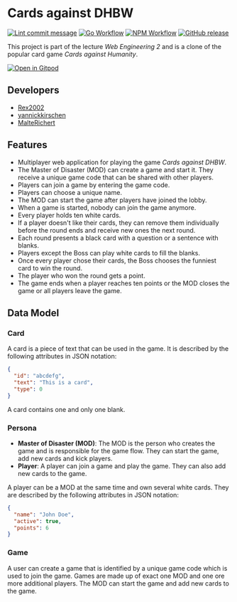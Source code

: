 # Cards against DHBW

[![Lint commit message](https://github.com/yannickkirschen/cards-against-dhbw/actions/workflows/commit-lint.yml/badge.svg)](https://github.com/yannickkirschen/cards-against-dhbw/actions/workflows/commit-lint.yml)
[![Go Workflow](https://github.com/yannickkirschen/cards-against-dhbw/actions/workflows/go.yml/badge.svg)](https://github.com/yannickkirschen/cards-against-dhbw/actions/workflows/go.yml)
[![NPM Workflow](https://github.com/yannickkirschen/cards-against-dhbw/actions/workflows/npm.yml/badge.svg)](https://github.com/yannickkirschen/cards-against-dhbw/actions/workflows/npm.yml)
[![GitHub release](https://img.shields.io/github/release/yannickkirschen/cards-against-dhbw.svg)](https://github.com/yannickkirschen/cards-against-dhbw/releases/)

This project is part of the lecture *Web Engineering 2* and is a clone of the popular card game *Cards against Humanity*.

[![Open in Gitpod](https://gitpod.io/button/open-in-gitpod.svg)](https://gitpod.io/#https://github.com/yannickkirschen/cards-against-dhbw/tree/gitpod)

## Developers

- [Rex2002](https://github.com/Rex2002)
- [yannickkirschen](https://github.com/yannickkirschen)
- [MalteRichert](https://github.com/MalteRichert)

## Features

- Multiplayer web application for playing the game *Cards against DHBW*.
- The Master of Disaster (MOD) can create a game and start it. They receive a unique game code that can be shared with other players.
- Players can join a game by entering the game code.
- Players can choose a unique name.
- The MOD can start the game after players have joined the lobby.
- When a game is started, nobody can join the game anymore.
- Every player holds ten white cards.
- If a player doesn't like their cards, they can remove them individually before the round ends and receive new ones the next round.
- Each round presents a black card with a question or a sentence with blanks.
- Players except the Boss can play white cards to fill the blanks.
- Once every player chose their cards, the Boss chooses the funniest card to win the round.
- The player who won the round gets a point.
- The game ends when a player reaches ten points or the MOD closes the game or all players leave the game.

## Data Model

### Card

A card is a piece of text that can be used in the game. It is described by the following attributes in JSON notation:

```json
{
  "id": "abcdefg",
  "text": "This is a card",
  "type": 0
}
```

A card contains one and only one blank.

### Persona

- **Master of Disaster (MOD)**: The MOD is the person who creates the game and is responsible for the game flow. They can
start the game, add new cards and kick players.
- **Player**: A player can join a game and play the game. They can also add new cards to the game.

A player can be a MOD at the same time and own several white cards. They are described by the following attributes
in JSON notation:

```json
{
  "name": "John Doe",
  "active": true,
  "points": 6
}
```

### Game

A user can create a game that is identified by a unique game code which is used to join the game. Games are made up of
exact one MOD and one ore more additional players. The MOD can start the game and add new cards to the game.

